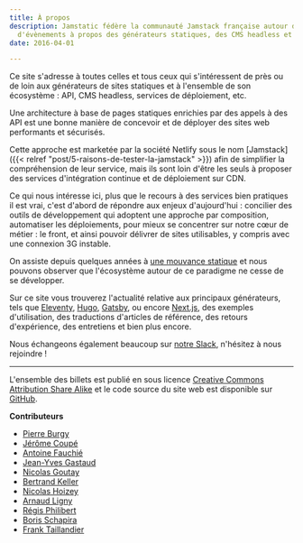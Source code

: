 ```yaml
---
title: À propos
description: Jamstatic fédère la communauté Jamstack française autour d'articles et
  d'évènements à propos des générateurs statiques, des CMS headless et des API tierces.
date: 2016-04-01

---
```

Ce site s'adresse à toutes celles et tous ceux qui s'intéressent de près ou de loin aux générateurs de sites statiques et à l'ensemble de son écosystème : API, CMS headless, services de déploiement, etc.

Une architecture à base de pages statiques enrichies par des appels à des API est une bonne manière de concevoir et de déployer des sites web performants et sécurisés.

Cette approche est marketée par la société Netlify sous le nom [Jamstack]({{< relref "post/5-raisons-de-tester-la-jamstack" >}}) afin de simplifier la compréhension de leur service, mais ils sont loin d'être les seuls à proposer des services d'intégration continue et de déploiement sur CDN.

Ce qui nous intéresse ici, plus que le recours à des services bien pratiques il est vrai, c'est d'abord de répondre aux enjeux d'aujourd'hui : concilier des outils de développement qui adoptent une approche par composition, automatiser les déploiements, pour mieux se concentrer sur notre cœur de métier : le front, et ainsi pouvoir délivrer de sites utilisables, y compris avec une connexion 3G instable.

On assiste depuis quelques années à [une mouvance statique](https://frank.taillandier.me/2016/03/08/les-gestionnaires-de-contenu-statique/) et nous pouvons observer que l'écosystème autour de ce paradigme ne cesse de se développer.

Sur ce site vous trouverez l'actualité relative aux principaux générateurs, tels que [Eleventy](/categories/eleventy/ "Catégorie Eleventy"), [Hugo](/categories/hugo/ "Catégorie Hugo"), [Gatsby](/categories/gatsby/ "Catégorie Gatsby"), ou encore [Next.js](categories/nextjs/  "Catégorie Next.js"), des exemples d'utilisation, des traductions d'articles de référence, des retours d'expérience, des entretiens et bien plus encore.

Nous échangeons également beaucoup sur [notre Slack](https://jamstatic.fr/slack), n'hésitez à nous rejoindre !

***

L'ensemble des billets est publié en sous licence [Creative Commons Attribution Share Alike](https://creativecommons.org/licenses/by-sa/4.0/) et le code source du site web est disponible sur [GitHub](https://github.com/jamstatic/jamstatic-fr).

**Contributeurs**

* [Pierre Burgy](https://strapi.io)
* [Jérôme Coupé](https://www.webstoemp.com)
* [Antoine Fauchié](https://www.quaternum.net)
* [Jean-Yves Gastaud](https://gastaud.io)
* [Nicolas Goutay](https://phacks.dev)
* [Bertrand Keller](https://bertrandkeller.info)
* [Nicolas Hoizey](https://nicolas-hoizey.com)
* [Arnaud Ligny](https://arnaudligny.fr)
* [Régis Philibert](https://regisphilibert.com/fr/)
* [Boris Schapira](https://boris.schapira.dev)
* [Frank Taillandier](https://frank.taillandier.me)
